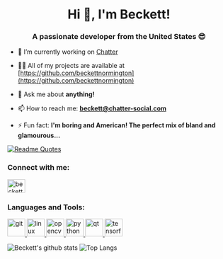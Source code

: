 <h1 align="center">Hi 👋, I'm Beckett!</h1>
<h3 align="center">A passionate developer from the United States 😎</h3>

- 🔭 I’m currently working on [Chatter](https://chatter-social.com)

- 👨‍💻 All of my projects are available at [https://github.com/beckettnormington](https://github.com/beckettnormington)

- 💬 Ask me about **anything!**

- 📫 How to reach me: **beckett@chatter-social.com**

- ⚡ Fun fact: **I'm boring and American! The perfect mix of bland and glamourous...**

[![Readme Quotes](https://quotes-github-readme.vercel.app/api?type=horizontal)](https://github.com/beckettnormington)

<p align="left">
<h3 align="left">Connect with me:</h3>
<a href="https://dev.to/beckettnormington" target="blank"><img align="center" src="https://cdn.jsdelivr.net/npm/simple-icons@3.0.1/icons/dev-dot-to.svg" alt="beckettnormington" height="30" width="40" /></a>
</p>

<h3 align="left">Languages and Tools:</h3>
<p align="left"> <a href="https://git-scm.com/" target="_blank"> <img src="https://www.vectorlogo.zone/logos/git-scm/git-scm-icon.svg" alt="git" width="40" height="40"/> </a> <a href="https://www.linux.org/" target="_blank"> <img src="https://devicons.github.io/devicon/devicon.git/icons/linux/linux-original.svg" alt="linux" width="40" height="40"/> </a> <a href="https://opencv.org/" target="_blank"> <img src="https://www.vectorlogo.zone/logos/opencv/opencv-icon.svg" alt="opencv" width="40" height="40"/> </a> <a href="https://www.python.org" target="_blank"> <img src="https://devicons.github.io/devicon/devicon.git/icons/python/python-original.svg" alt="python" width="40" height="40"/> </a> <a href="https://www.qt.io/" target="_blank"> <img src="https://upload.wikimedia.org/wikipedia/commons/0/0b/Qt_logo_2016.svg" alt="qt" width="40" height="40"/> </a> <a href="https://www.tensorflow.org" target="_blank"> <img src="https://www.vectorlogo.zone/logos/tensorflow/tensorflow-icon.svg" alt="tensorflow" width="40" height="40"/> </a> </p>

![Beckett's github stats](https://github-readme-stats.vercel.app/api?username=beckettnormington&show_icons=true&theme=tokyonight&count_private=true) ![Top Langs](https://github-readme-stats.vercel.app/api/top-langs/?username=beckettnormington&theme=tokyonight)
